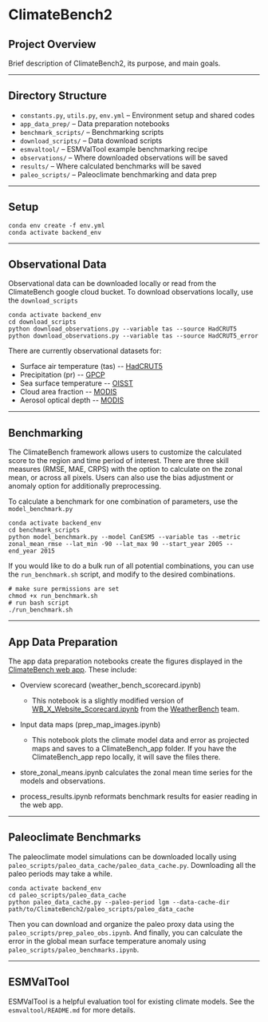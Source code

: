 # ClimateBench2

## Project Overview
Brief description of ClimateBench2, its purpose, and main goals.

---

## Directory Structure

- `constants.py`, `utils.py`, `env.yml` – Environment setup and shared codes
- `app_data_prep/` – Data preparation notebooks
- `benchmark_scripts/` – Benchmarking scripts
- `download_scripts/` – Data download scripts
- `esmvaltool/` – ESMValTool example benchmarking recipe
- `observations/` – Where downloaded observations will be saved
- `results/` – Where calculated benchmarks will be saved
- `paleo_scripts/` – Paleoclimate benchmarking and data prep

---

## Setup

```
conda env create -f env.yml
conda activate backend_env
```

---

## Observational Data

Observational data can be downloaded locally or read from the ClimateBench google cloud bucket. To download observations locally, use the `download_scripts`

```
conda activate backend_env
cd download_scripts
python download_observations.py --variable tas --source HadCRUT5
python download_observations.py --variable tas --source HadCRUT5_error
```

There are currently observational datasets for:
- Surface air temperature (tas)     -- [HadCRUT5](https://www.metoffice.gov.uk/hadobs/hadcrut5/)
- Precipitation (pr)                -- [GPCP](https://psl.noaa.gov/data/gridded/data.gpcp.html)
- Sea surface temperature           -- [OISST](https://www.ncei.noaa.gov/products/optimum-interpolation-sst)
- Cloud area fraction               -- [MODIS](https://developers.google.com/earth-engine/datasets/catalog/MODIS_061_MOD08_M3)
- Aerosol optical depth             -- [MODIS](https://developers.google.com/earth-engine/datasets/catalog/MODIS_061_MOD08_M3)

---

## Benchmarking
The ClimateBench framework allows users to customize the calculated score to the region and time period of interest. There are three skill measures (RMSE, MAE, CRPS) with the option to calculate on the zonal mean, or across all pixels. Users can also use the bias adjustment or anomaly option for additionally preprocessing. 

To calculate a benchmark for one combination of parameters, use the `model_benchmark.py`
```
conda activate backend_env
cd benchmark_scripts
python model_benchmark.py --model CanESM5 --variable tas --metric zonal_mean_rmse --lat_min -90 --lat_max 90 --start_year 2005 --end_year 2015
```
If you would like to do a bulk run of all potential combinations, you can use the `run_benchmark.sh` script, and modify to the desired combinations.
```
# make sure permissions are set
chmod +x run_benchmark.sh
# run bash script
./run_benchmark.sh
```

---

## App Data Preparation

The app data preparation notebooks create the figures displayed in the [ClimateBench web app](https://climate-analytics-lab.github.io/ClimateBench_app/index.html). These include:
- Overview scorecard (weather_bench_scorecard.ipynb) 
    - This notebook is a slightly modified version of [WB_X_Website_Scorecard.ipynb](https://github.com/google-research/weatherbenchX/blob/main/public_benchmark/WB_X_Website_Scorecard.ipynb) from the [WeatherBench](https://sites.research.google/gr/weatherbench/) team.
- Input data maps (prep_map_images.ipynb)
    - This notebook plots the climate model data and error as projected maps and saves to a ClimateBench_app folder. If you have the ClimateBench_app repo locally, it will save the files there.

- store_zonal_means.ipynb calculates the zonal mean time series for the models and observations. 
- process_results.ipynb reformats benchmark results for easier reading in the web app.

---

## Paleoclimate Benchmarks

The paleoclimate model simulations can be downloaded locally using `paleo_scripts/paleo_data_cache/paleo_data_cache.py`. Downloading all the paleo periods may take a while.

```
conda activate backend_env
cd paleo_scripts/paleo_data_cache
python paleo_data_cache.py --paleo-period lgm --data-cache-dir path/to/ClimateBench2/paleo_scripts/paleo_data_cache
```

Then you can download and organize the paleo proxy data using the `paleo_scripts/prep_paleo_obs.ipynb`.
And finally, you can calculate the error in the global mean surface temperature anomaly using `paleo_scripts/paleo_benchmarks.ipynb`.

---

## ESMValTool

ESMValTool is a helpful evaluation tool for existing climate models. See the `esmvaltool/README.md` for more details.

